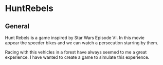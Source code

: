 # HuntRebels

## General
Hunt Rebels is a game inspired by Star Wars Episode VI. In this movie appear the speeder bikes and we can watch a persecution starring by them.

Racing with this vehicles in a forest have always seemed to me a great experience. I have wanted to create a game to simulate this experience.
